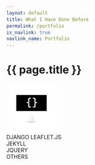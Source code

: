 ```yaml
---
layout: default
title: What I Have Done Before
permalink: /portfolio
is_navlink: true
navlink_name: Portfolio
---
```


# {{ page.title }}

<img src="/assets/images/iconcs.png" class="title_image">

<div class="skills" id="django_and_leaflet" active='false'>
    <a id='django'>DJANGO</a>
    <a id='leaflet'>LEAFLET.JS</a>
</div>

<div class="horizontal">
    <div class="skills" id="skills_jekyll" active='false'>
        <a id='jekyll'>JEKYLL</a>
    </div>  
    <div class="skills" id="skills_jquery" active='false'>
        <a id='jquery'>JQUERY</a>
    </div>
    <div class="skills" id="skills_others" active='false'>
        <a id='others'>OTHERS</a>
    </div>
</div>

<div class="projects">
    <div class="project_box" appearance="false">
</div>
